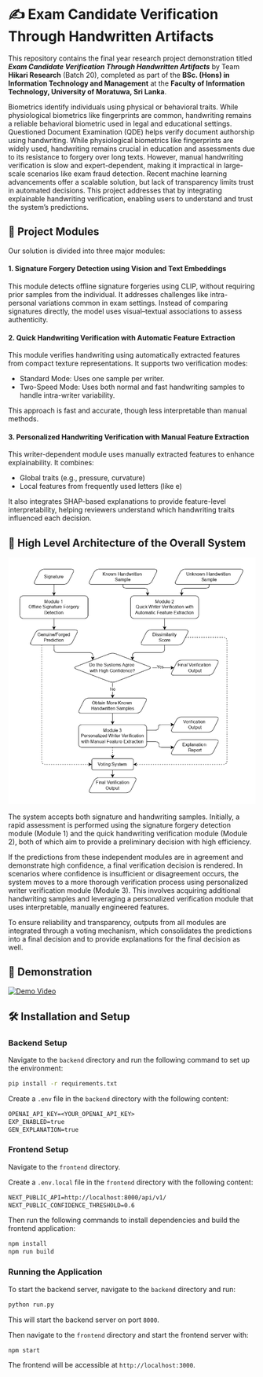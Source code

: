 # ✍️ Exam Candidate Verification Through Handwritten Artifacts

This repository contains the final year research project demonstration titled **_Exam Candidate Verification Through Handwritten Artifacts_** by Team **Hikari Research** (Batch 20), completed as part of the **BSc. (Hons) in Information Technology and Management** at the **Faculty of Information Technology, University of Moratuwa, Sri Lanka**.

Biometrics identify individuals using physical or behavioral traits. While physiological biometrics like fingerprints are common, handwriting remains a reliable behavioral biometric used in legal and educational settings. Questioned Document Examination (QDE) helps verify document authorship using handwriting. While physiological biometrics like fingerprints are widely used, handwriting remains crucial in education and assessments due to its resistance to forgery over long texts. However, manual handwriting verification is slow and expert-dependent, making it impractical in large-scale scenarios like exam fraud detection. Recent machine learning advancements offer a scalable solution, but lack of transparency limits trust in automated decisions. This project addresses that by integrating explainable handwriting verification, enabling users to understand and trust the system’s predictions.

## 🧩 Project Modules

Our solution is divided into three major modules:

#### 1. **Signature Forgery Detection using Vision and Text Embeddings**

This module detects offline signature forgeries using CLIP, without requiring prior samples from the individual. It addresses challenges like intra-personal variations common in exam settings. Instead of comparing signatures directly, the model uses visual–textual associations to assess authenticity.

#### 2. **Quick Handwriting Verification with Automatic Feature Extraction**

This module verifies handwriting using automatically extracted features from compact texture representations. It supports two verification modes:

- Standard Mode: Uses one sample per writer.
- Two-Speed Mode: Uses both normal and fast handwriting samples to handle intra-writer variability.

This approach is fast and accurate, though less interpretable than manual methods.

#### 3. **Personalized Handwriting Verification with Manual Feature Extraction**

This writer-dependent module uses manually extracted features to enhance explainability. It combines:

- Global traits (e.g., pressure, curvature)
- Local features from frequently used letters (like e)

It also integrates SHAP-based explanations to provide feature-level interpretability, helping reviewers understand which handwriting traits influenced each decision.

## 📐 High Level Architecture of the Overall System

<p align='center'>
  <img src="assets/highlevel-architecture.jpg" alt="System Architecture" width="600"/>
</p>

The system accepts both signature and handwriting samples. Initially, a rapid assessment is performed using the signature forgery detection module (Module 1) and the quick handwriting verification module (Module 2), both of which aim to provide a preliminary decision with high efficiency.

If the predictions from these independent modules are in agreement and demonstrate high confidence, a final verification decision is rendered. In scenarios where confidence is insufficient or disagreement occurs, the system moves to a more thorough verification process using personalized writer verification module (Module 3). This involves acquiring additional handwriting samples and leveraging a personalized verification module that uses interpretable, manually engineered features.

To ensure reliability and transparency, outputs from all modules are integrated through a voting mechanism, which consolidates the predictions into a final decision and to provide explanations for the final decision as well.

## 🎥 Demonstration

[![Demo Video](https://img.youtube.com/vi/rQLoM4VjMiI/0.jpg)](https://www.youtube.com/watch?v=rQLoM4VjMiI)

## 🛠️ Installation and Setup

### Backend Setup

Navigate to the `backend` directory and run the following command to set up the environment:

```bash
pip install -r requirements.txt
```

Create a `.env` file in the `backend` directory with the following content:

```plaintext
OPENAI_API_KEY=<YOUR_OPENAI_API_KEY>
EXP_ENABLED=true
GEN_EXPLANATION=true
```

### Frontend Setup

Navigate to the `frontend` directory.

Create a `.env.local` file in the `frontend` directory with the following content:

```plaintext
NEXT_PUBLIC_API=http://localhost:8000/api/v1/
NEXT_PUBLIC_CONFIDENCE_THRESHOLD=0.6
```

Then run the following commands to install dependencies and build the frontend application:

```bash
npm install
npm run build
```

### Running the Application

To start the backend server, navigate to the `backend` directory and run:

```bash
python run.py
```
This will start the backend server on port `8000`.



Then navigate to the `frontend` directory and start the frontend server with:

```bash
npm start
```

The frontend will be accessible at `http://localhost:3000`.
